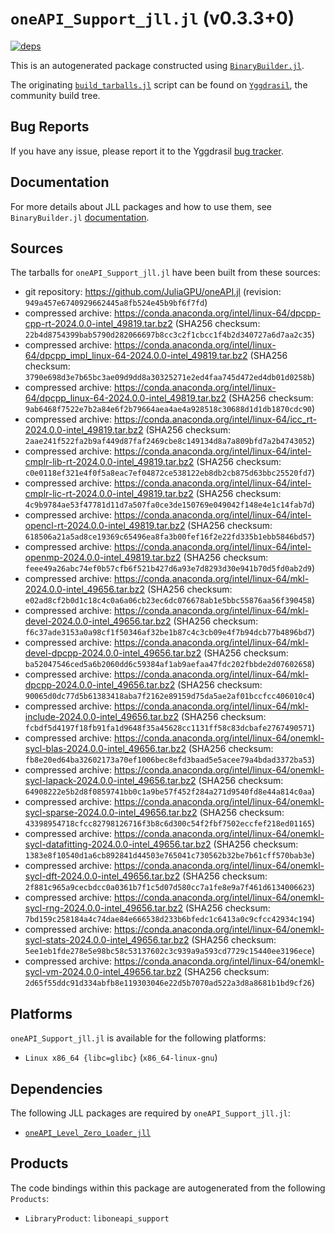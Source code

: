 # `oneAPI_Support_jll.jl` (v0.3.3+0)

[![deps](https://juliahub.com/docs/oneAPI_Support_jll/deps.svg)](https://juliahub.com/ui/Packages/oneAPI_Support_jll/25SX0?page=2)

This is an autogenerated package constructed using [`BinaryBuilder.jl`](https://github.com/JuliaPackaging/BinaryBuilder.jl).

The originating [`build_tarballs.jl`](https://github.com/JuliaPackaging/Yggdrasil/blob/d2ee00c267f509bd5541beacf1fb4de032d1f47a/O/oneAPI_Support/build_tarballs.jl) script can be found on [`Yggdrasil`](https://github.com/JuliaPackaging/Yggdrasil/), the community build tree.

## Bug Reports

If you have any issue, please report it to the Yggdrasil [bug tracker](https://github.com/JuliaPackaging/Yggdrasil/issues).

## Documentation

For more details about JLL packages and how to use them, see `BinaryBuilder.jl` [documentation](https://docs.binarybuilder.org/stable/jll/).

## Sources

The tarballs for `oneAPI_Support_jll.jl` have been built from these sources:

* git repository: https://github.com/JuliaGPU/oneAPI.jl (revision: `949a457e6740929662445a8fb524e45b9bf6f7fd`)
* compressed archive: https://conda.anaconda.org/intel/linux-64/dpcpp-cpp-rt-2024.0.0-intel_49819.tar.bz2 (SHA256 checksum: `22b4d8754399bab5790d282066697b8cc3c2f1cbcc1f4b2d340727a6d7aa2c35`)
* compressed archive: https://conda.anaconda.org/intel/linux-64/dpcpp_impl_linux-64-2024.0.0-intel_49819.tar.bz2 (SHA256 checksum: `3790e698d3e7b65bc3ae09d9dd8a30325271e2ed4faa745d472ed4db01d0258b`)
* compressed archive: https://conda.anaconda.org/intel/linux-64/dpcpp_linux-64-2024.0.0-intel_49819.tar.bz2 (SHA256 checksum: `9ab6468f7522e7b2a84e6f2b79664aea4ae4a928518c30688d1d1db1870cdc90`)
* compressed archive: https://conda.anaconda.org/intel/linux-64/icc_rt-2024.0.0-intel_49819.tar.bz2 (SHA256 checksum: `2aae241f522fa2b9af449d87faf2469cbe8c149134d8a7a809bfd7a2b4743052`)
* compressed archive: https://conda.anaconda.org/intel/linux-64/intel-cmplr-lib-rt-2024.0.0-intel_49819.tar.bz2 (SHA256 checksum: `c0e0118ef321e4f0f5a8eac7ef04872ce538122eb8db2cb875d63bbc25520fd7`)
* compressed archive: https://conda.anaconda.org/intel/linux-64/intel-cmplr-lic-rt-2024.0.0-intel_49819.tar.bz2 (SHA256 checksum: `4c9b9784ae53f47781d11d7a507fa0ce3de150769e049042f148e4e1c14fab7d`)
* compressed archive: https://conda.anaconda.org/intel/linux-64/intel-opencl-rt-2024.0.0-intel_49819.tar.bz2 (SHA256 checksum: `618506a21a5ad8ce19369c65496ea8fa3b00fef16f2e22fd335b1ebb5846bd57`)
* compressed archive: https://conda.anaconda.org/intel/linux-64/intel-openmp-2024.0.0-intel_49819.tar.bz2 (SHA256 checksum: `feee49a26abc74ef0b57cfb6f521b427d6a93e7d8293d30e941b70d5fd0ab2d9`)
* compressed archive: https://conda.anaconda.org/intel/linux-64/mkl-2024.0.0-intel_49656.tar.bz2 (SHA256 checksum: `e02ad8cf2b0d1c18c4c0a6a06cb23ec6dc076678ab1e5bbc55876aa56f390458`)
* compressed archive: https://conda.anaconda.org/intel/linux-64/mkl-devel-2024.0.0-intel_49656.tar.bz2 (SHA256 checksum: `f6c37ade3153a0a98cf1f50346af32be1b87c4c3cb09e4f7b94dcb77b4896bd7`)
* compressed archive: https://conda.anaconda.org/intel/linux-64/mkl-devel-dpcpp-2024.0.0-intel_49656.tar.bz2 (SHA256 checksum: `ba52047546ced5a6b2060dd6c59384af1ab9aefaa47fdc202fbbde2d07602658`)
* compressed archive: https://conda.anaconda.org/intel/linux-64/mkl-dpcpp-2024.0.0-intel_49656.tar.bz2 (SHA256 checksum: `90065d0dc77d5b61383418aba7f2162e89159d75da5ae2af01bccfcc406010c4`)
* compressed archive: https://conda.anaconda.org/intel/linux-64/mkl-include-2024.0.0-intel_49656.tar.bz2 (SHA256 checksum: `fcbdf5d4197f18fb91fa1d9648f35a45628cc1131ff58c83dcbafe2767490571`)
* compressed archive: https://conda.anaconda.org/intel/linux-64/onemkl-sycl-blas-2024.0.0-intel_49656.tar.bz2 (SHA256 checksum: `fb8e20ed64ba32602173a70ef1006bec8efd3baad5e5acee79a4bdad3372ba53`)
* compressed archive: https://conda.anaconda.org/intel/linux-64/onemkl-sycl-lapack-2024.0.0-intel_49656.tar.bz2 (SHA256 checksum: `64908222e5b2d8f0859741bb0c1a9be57f452f284a271d9540fd8e44a814c0aa`)
* compressed archive: https://conda.anaconda.org/intel/linux-64/onemkl-sycl-sparse-2024.0.0-intel_49656.tar.bz2 (SHA256 checksum: `43398954718cfcc82798126716f3b8c6d300c54f2fbf7502eccfef218ed01165`)
* compressed archive: https://conda.anaconda.org/intel/linux-64/onemkl-sycl-datafitting-2024.0.0-intel_49656.tar.bz2 (SHA256 checksum: `1383e8f10540d1a6cb892841d44503e765041c730562b32be7b61cff570bab3e`)
* compressed archive: https://conda.anaconda.org/intel/linux-64/onemkl-sycl-dft-2024.0.0-intel_49656.tar.bz2 (SHA256 checksum: `2f881c965a9cecbdcc0a0361b7f1c5d07d580cc7a1fe8e9a7f461d6134006623`)
* compressed archive: https://conda.anaconda.org/intel/linux-64/onemkl-sycl-rng-2024.0.0-intel_49656.tar.bz2 (SHA256 checksum: `7bd159c258184a4c74dae84e666538d233b6bfedc1c6413a0c9cfcc42934c194`)
* compressed archive: https://conda.anaconda.org/intel/linux-64/onemkl-sycl-stats-2024.0.0-intel_49656.tar.bz2 (SHA256 checksum: `5ee1eb1fde278e5e98bc58c53137602c3c939a9a593cd7729c15440ee3196ece`)
* compressed archive: https://conda.anaconda.org/intel/linux-64/onemkl-sycl-vm-2024.0.0-intel_49656.tar.bz2 (SHA256 checksum: `2d65f55ddc91d334abfb8e119303046e22d5b7070ad522a3d8a8681b1bd9cf26`)

## Platforms

`oneAPI_Support_jll.jl` is available for the following platforms:

* `Linux x86_64 {libc=glibc}` (`x86_64-linux-gnu`)

## Dependencies

The following JLL packages are required by `oneAPI_Support_jll.jl`:

* [`oneAPI_Level_Zero_Loader_jll`](https://github.com/JuliaBinaryWrappers/oneAPI_Level_Zero_Loader_jll.jl)

## Products

The code bindings within this package are autogenerated from the following `Products`:

* `LibraryProduct`: `liboneapi_support`
